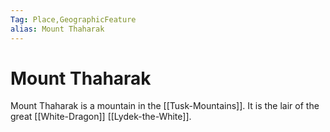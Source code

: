 ```yaml
---
Tag: Place,GeographicFeature
alias: Mount Thaharak
---
```

# Mount Thaharak
Mount Thaharak is a mountain in the [[Tusk-Mountains]]. It is the lair of the great [[White-Dragon]] [[Lydek-the-White]].